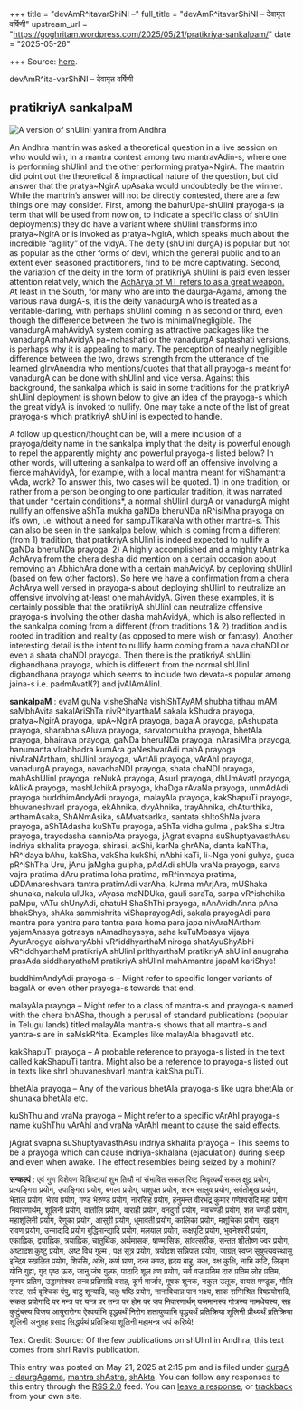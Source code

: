 +++
title = "devAmR^itavarShiNI –"
full_title = "devAmR^itavarShiNI – देवामृत वर्षिणी"
upstream_url = "https://goghritam.wordpress.com/2025/05/21/pratikriya-sankalpam/"
date = "2025-05-26"

+++
Source: [here](https://goghritam.wordpress.com/2025/05/21/pratikriya-sankalpam/).

devAmR^ita-varShiNI – देवामृत वर्षिणी

## pratikriyA sankalpaM

<div class="entry">

<div class="wp-block-image">

![A version of shUlinI yantra from Andhra](https://goghritam.wordpress.com/wp-content/uploads/2025/05/image-3.png?w=631)

</div>

An Andhra mantrin was asked a theoretical question in a live session on who would win, in a mantra contest among two mantravAdin-s, where one is performing shUlinI and the other performing pratya\~NgirA. The mantrin did point out the theoretical & impractical nature of the question, but did answer that the pratya\~NgirA upAsaka would undoubtedly be the winner. While the mantrin’s answer will not be directly contested, there are a few things one may consider. First, among the bahurUpa-shUlinI prayoga-s (a term that will be used from now on, to indicate a specific class of shUlinI deployments) they do have a variant where shUlinI transforms into pratya\~NgirA or is invoked as pratya\~NgirA, which speaks much about the incredible “agility” of the vidyA. The deity (shUlinI durgA) is popular but not as popular as the other forms of devI, which the general public and to an extent even seasoned practitioners, find to be more captivating. Second, the variation of the deity in the form of pratikriyA shUlinI is paid even lesser attention relatively, which the [AchArya of MT refers to as a great weapon.](https://manasataramgini.wordpress.com/2006/04/29/the-battle-of-the-train-and-bus-towns/) At least in the South, for many who are into the daurga-Agama, among the various nava durgA-s, it is the deity vanadurgA who is treated as a veritable-darling, with perhaps shUlinI coming in as second or third, even though the difference between the two is minimal/negligible. The vanadurgA mahAvidyA system coming as attractive packages like the vanadurgA mahAvidyA pa\~nchashati or the vanadurgA saptashati versions, is perhaps why it is appealing to many. The perception of nearly negligible difference between the two, draws strength from the utterance of the learned gIrvAnendra who mentions/quotes that that all prayoga-s meant for vanadurgA can be done with shUlinI and vice versa. Against this background, the sankalpa which is said in some traditions for the pratikriyA shUlinI deployment is shown below to give an idea of the prayoga-s which the great vidyA is invoked to nullify. One may take a note of the list of great prayoga-s which pratikriyA shUlinI is expected to handle.

A follow up question/thought can be, will a mere inclusion of a prayoga/deity name in the sankalpa imply that the deity is powerful enough to repel the apparently mighty and powerful prayoga-s listed below? In other words, will uttering a sankalpa to ward off an offensive involving a fierce mahAvidyA, for example, with a local mantra meant for viShamantra vAda, work? To answer this, two cases will be quoted. 1) In one tradition, or rather from a person belonging to one particular tradition, it was narrated that under \*certain conditions\*, a normal shUlinI durgA or vanadurgA might nullify an offensive aShTa mukha gaNDa bheruNDa nR^isiMha prayoga on it’s own, i.e. without a need for sampuTIkaraNa with other mantra-s. This can also be seen in the sankalpa below, which is coming from a different (from 1) tradition, that pratikriyA shUlinI is indeed expected to nullify a gaNDa bheruNDa prayoga. 2) A highly accomplished and a mighty tAntrika AchArya from the chera desha did mention on a certain occasion about removing an AbhichAra done with a certain mahAvidyA by deploying shUlinI (based on few other factors). So here we have a confirmation from a chera AchArya well versed in prayoga-s about deploying shUlinI to neutralize an offensive involving at-least one mahAvidyA. Given these examples, it is certainly possible that the pratikriyA shUlinI can neutralize offensive prayoga-s involving the other dasha mahAvidyA, which is also reflected in the sankalpa coming from a different (from traditions 1 & 2) tradition and is rooted in tradition and reality (as opposed to mere wish or fantasy). Another interesting detail is the intent to nullify harm coming from a nava chaNDI or even a shata chaNDI prayoga. Then there is the pratikriyA shUlinI digbandhana prayoga, which is different from the normal shUlinI digbandhana prayoga which seems to include two devata-s popular among jaina-s i.e. padmAvatI(?) and jvAlAmAlinI.

**sankalpaM** : evaM guNa visheShaNa vishiShTAyAM shubha tithau mAM saMbhAvita sakalAriShTa nivR^ityarthaM sakala kShudra prayoga, pratya\~NgirA prayoga, upA\~NgirA prayoga, bagalA prayoga, pAshupata prayoga, sharabha sAluva prayoga, sarvatomukha prayoga, bhetAla prayoga, bhairava prayoga, gaNDa bheruNDa prayoga, nArasiMha prayoga, hanumanta vIrabhadra kumAra gaNeshvarAdi mahA prayoga nivAraNArtham, shUlinI prayoga, vArtAli prayoga, vArAhI prayoga, vanadurgA prayoga, navachaNDI prayoga, shata chaNDI prayoga, mahAshUlinI prayoga, reNukA prayoga, AsurI prayoga, dhUmAvatI prayoga, kAlikA prayoga, mashUchikA prayoga, khaDga rAvaNa prayoga, unmAdAdi prayoga buddhimAndyAdi prayoga, malayAla prayoga, kakShapuTi prayoga, bhuvaneshvarI prayoga, ekAhnika, dvyAhnika, trayAhnika, chAturthika, arthamAsaka, ShANmAsika, sAMvatsarIka, santata shItoShNa jvara prayoga, aShTAdasha kuShTu prayoga, aShTa vidha gulma , pakSha sUtra prayoga, trayodasha sannipAta prayoga, jAgrat svapna suShuptyavasthAsu indriya skhalita prayoga, shirasi, akShi, karNa ghrANa, danta kaNTha, hR^idaya bAhu, kakSha, vakSha kukShi, nAbhi kaTi, li\~Nga yoni guhya, guda pR^iShTha Uru, jAnu jaMgha gulpha, pAdAdi shUla vraNa prayoga, sarva vajra pratima dAru pratima loha pratima, mR^inmaya pratima, uDDAmareshvara tantra pratimAdi varAha, kUrma mArjAra, mUShaka shunaka, nakula ulUka, vAyasa maNDUka, gauli saraTa, sarpa vR^ishchika paMpu, vATu shUnyAdi, chatuH ShaShThi prayoga, nAnAvidhAnna pAna bhakShya, shAka sammishrita viShaprayogAdi, sakala prayogAdi para mantra para yantra para tantra para homa para japa nivAraNArtham yajamAnasya gotrasya nAmadheyasya, saha kuTuMbasya vijaya AyurArogya aishvaryAbhi vR^iddhyarthaM niroga shatAyuShyAbhi vR^iddhyarthaM pratikriyA shUlinI prIthyarthaM pratikriyA shUlinI anugraha prasAda siddharyathaM pratikriyA shUlinI mahAmantra japaM kariShye!

buddhimAndyAdi prayoga-s – Might refer to specific longer variants of bagalA or even other prayoga-s towards that end.

malayAla prayoga – Might refer to a class of mantra-s and prayoga-s named with the chera bhASha, though a perusal of standard publications (popular in Telugu lands) titled malayAla mantra-s shows that all mantra-s and yantra-s are in saMskR^ita. Examples like malayAla bhagavatI etc.

kakShapuTi prayoga – A probable reference to prayoga-s listed in the text called kakShapuTi tantra. Might also be a reference to prayoga-s listed out in texts like shrI bhuvaneshvarI mantra kakSha puTi.

bhetAla prayoga – Any of the various bhetAla prayoga-s like ugra bhetAla or shunaka bhetAla etc.

kuShThu and vraNa prayoga – Might refer to a specific vArAhI prayoga-s name kuShThu vArAhI and vraNa vArAhI meant to cause the said effects.

jAgrat svapna suShuptyavasthAsu indriya skhalita prayoga – This seems to be a prayoga which can cause indriya-skhalana (ejaculation) during sleep and even when awake. The effect resembles being seized by a mohinI?

**सन्कल्पं** : एवं गुण विशेषण विशिष्टायां शुभ तिथौ मां संभावित सकलारिष्ट निवृत्यर्थं सकल क्षुद्र प्रयोग, प्रत्यङ्गिरा प्रयोग, उपाङ्गिरा प्रयोग, बगला प्रयोग, पाशुपत प्रयोग, शरभ सालुव प्रयोग, सर्वतोमुख प्रयोग, भेताल प्रयोग, भैरव प्रयोग, गण्ड भेरुण्ड प्रयोग, नारसिंह प्रयोग, हनुमन्त वीरभद्र कुमार गणेश्वरादि महा प्रयोग निवारणार्थम्‌, शूलिनी प्रयोग, वार्तालि प्रयोग, वाराही प्रयोग, वनदुर्गा प्रयोग, नवचण्डी प्रयोग, शत चण्डी प्रयोग, महाशूलिनी प्रयोग, रेणुका प्रयोग, आसुरी प्रयोग, धूमावती प्रयोग, कालिका प्रयोग, मशूचिका प्रयोग, खड्ग रावण प्रयोग, उन्मादादि प्रयोग बुद्धिमान्द्यादि प्रयोग, मलयाल प्रयोग, कक्षपुटि प्रयोग, भुवनेश्वरी प्रयोग, एकाह्निक, द्व्याह्निक, त्रयाह्निक, चातुर्थिक, अर्थमासक, षाण्मासिक, सांवत्सरीक, सन्तत शीतोष्ण ज्वर प्रयोग, अष्टादश कुष्टु प्रयोग, अष्ट विध गुल्म , पक्ष सूत्र प्रयोग, त्रयोदश सन्निपात प्रयोग, जाग्रत्‌ स्वप्न सुषुप्त्यवस्थासु इन्द्रिय स्खलित प्रयोग, शिरसि, अक्षि, कर्ण घ्राण, दन्त कण्ठ, हृदय बाहु, कक्ष, वक्ष कुक्षि, नाभि कटि, लिङ्ग योनि गुह्य, गुद पृष्ठ ऊरु, जानु जंघ गुल्फ, पादादि शूल व्रण प्रयोग, सर्व वज्र प्रतिम दारु प्रतिम लोह प्रतिम, मृन्मय प्रतिम, उड्डामरेश्वर तन्त्र प्रतिमादि वराह, कूर्म मार्जार, मूषक शुनक, नकुल उलूक, वायस मण्डूक, गौलि सरट, सर्प वृश्चिक पंपु, वाटु शून्यादि, चतुः षष्ठि प्रयोग, नानाविधान्न पान भक्ष्य, शाक सम्मिश्रित विषप्रयोगादि, सकल प्रयोगादि पर मन्त्र पर यन्त्र पर तन्त्र पर होम पर जप निवारणार्थम्‌ यजमानस्य गोत्रस्य नामधेयस्य, सह कुटुंबस्य विजय आयुरारोग्य ऐश्वर्याभि वृद्ध्यर्थं निरोग शतायुष्याभि वृद्ध्यर्थं प्रतिक्रिया शूलिनी प्रीथ्यर्थं प्रतिक्रिया शूलिनी अनुग्रह प्रसाद सिद्धर्यथं प्रतिक्रिया शूलिनी महामन्त्र जपं करिष्ये!

Text Credit: Source: Of the few publications on shUlinI in Andhra, this text comes from shrI Ravi’s publication.

This entry was posted on May 21, 2025 at 2:15 pm and is filed under [durgA - daurgAgama](https://goghritam.wordpress.com/category/mantra-shastra/durga-daurgagama/), [mantra shAstra](https://goghritam.wordpress.com/category/mantra-shastra/), [shAkta](https://goghritam.wordpress.com/category/mantra-shastra/shakta/). You can follow any responses to this entry through the [RSS 2.0](https://goghritam.wordpress.com/2025/05/21/pratikriya-sankalpam/feed/) feed. You can [leave a response](#respond), or [trackback](https://goghritam.wordpress.com/2025/05/21/pratikriya-sankalpam/trackback/) from your own site.

</div>
